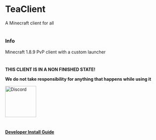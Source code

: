 # TeaClient
A Minecraft client for all
#
### Info 
Minecraft 1.8.9 PvP client with a custom launcher
#
**THIS CLIENT IS IN A NON FINISHED STATE!**

**We do not take responsibility for anything that happens while using it**

<a href="https://discord.com/"><img src="https://assets-global.website-files.com/6257adef93867e50d84d30e2/636e0a6a49cf127bf92de1e2_icon_clyde_blurple_RGB.png" alt="Discord" width="100" height="100"></a>


#
#### [Developer Install Guide](./Docs/DeveloperInstallGuide.md)